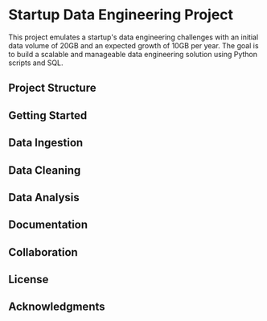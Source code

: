 # Startup Data Engineering Project

This project emulates a startup's data engineering challenges with an initial data volume of 20GB and an expected growth of 10GB per year. The goal is to build a scalable and manageable data engineering solution using Python scripts and SQL.

## Project Structure

## Getting Started

## Data Ingestion

## Data Cleaning

## Data Analysis

## Documentation

## Collaboration

## License

## Acknowledgments
